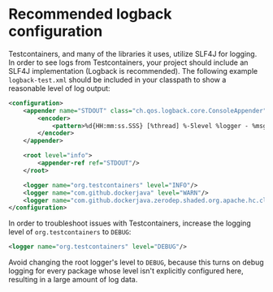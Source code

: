 # Recommended logback configuration

Testcontainers, and many of the libraries it uses, utilize SLF4J for logging. In order to see logs from Testcontainers,
your project should include an SLF4J implementation (Logback is recommended). The following example `logback-test.xml`
should be included in your classpath to show a reasonable level of log output:

```xml
<configuration>
    <appender name="STDOUT" class="ch.qos.logback.core.ConsoleAppender">
        <encoder>
            <pattern>%d{HH:mm:ss.SSS} [%thread] %-5level %logger - %msg%n</pattern>
        </encoder>
    </appender>

    <root level="info">
        <appender-ref ref="STDOUT"/>
    </root>

    <logger name="org.testcontainers" level="INFO"/>
    <logger name="com.github.dockerjava" level="WARN"/>
    <logger name="com.github.dockerjava.zerodep.shaded.org.apache.hc.client5.http.wire" level="OFF"/>
</configuration>
```

In order to troubleshoot issues with Testcontainers, increase the logging level of `org.testcontainers` to `DEBUG`:

```xml
<logger name="org.testcontainers" level="DEBUG"/>
```

Avoid changing the root logger's level to `DEBUG`, because this turns on debug logging for every package whose level isn't explicitly configured here, resulting in a large amount of log data.
